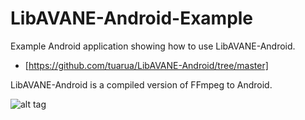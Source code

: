 # LibAVANE-Android-Example 

Example Android application showing how to use LibAVANE-Android.  
* [https://github.com/tuarua/LibAVANE-Android/tree/master]  

LibAVANE-Android is a compiled version of FFmpeg to Android.  

![alt tag](https://github.com/tuarua/LibAVANE-Android-Example/blob/master/screenshots/screenshot1.png)

